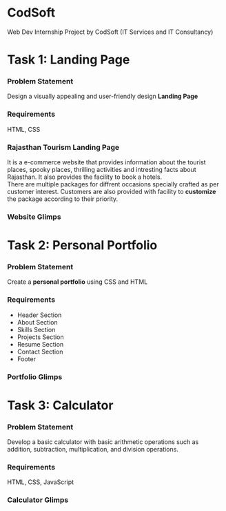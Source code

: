 # CodSoft
Web Dev Internship Project by CodSoft (IT Services and IT Consultancy)

# Task 1: Landing Page
<h3>Problem Statement</h3>
<p>Design a visually appealing and user-friendly design <b>Landing Page</b></p>

<h3>Requirements</h3>
<p>HTML, CSS</p>

<h3>Rajasthan Tourism Landing Page</h3>
<p>
It is a e-commerce website that provides information about the tourist places, spooky places, thrilling activities and intresting facts about Rajasthan. It also provides the facility to book a hotels.<br>
There are multiple packages for diffrent occasions specially crafted as per customer interest. Customers are also provided with facility to <b>customize</b> the package according to their priority.
</p>

<h3>Website Glimps</h3>

# Task 2: Personal Portfolio
<h3>Problem Statement</h3>
<p>Create a <b>personal portfolio</b> using CSS and HTML</p>

<h3>Requirements</h3>
<ul>
    <li>Header Section</li>
    <li>About Section</li>
    <li>Skills Section</li>
    <li>Projects Section</li>
    <li>Resume Section</li>
    <li>Contact Section</li>
    <li>Footer</li>
</ul>

<h3>Portfolio Glimps</h3>

# Task 3: Calculator
<h3>Problem Statement</h3>
<p>Develop a basic calculator with basic arithmetic operations such as addition, subtraction, multiplication, and division operations.</p>

<h3>Requirements</h3>
<p>HTML, CSS, JavaScript</p>

<h3>Calculator Glimps</h3>